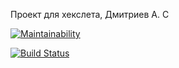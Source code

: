 Проект для хекслета, Дмитриев А. С

[![Maintainability](https://api.codeclimate.com/v1/badges/a99a88d28ad37a79dbf6/maintainability)](https://codeclimate.com/github/alex1998dmit/project-lvl1-s352)

[![Build Status](https://travis-ci.org/alex1998dmit/project-lvl1-s352.svg?branch=master)](https://travis-ci.org/alex1998dmit/project-lvl1-s352)
